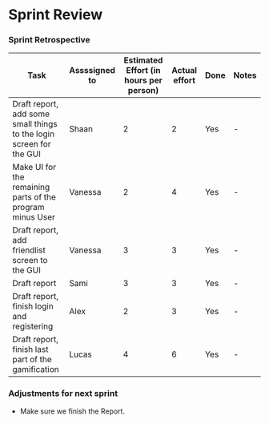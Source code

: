 # Sprint Review


### Sprint Retrospective

|Task | Assssigned to | Estimated Effort (in hours per person) | Actual effort | Done | Notes |
| --- | ------------- | -------------------------------------- | ------------- | ---- | ----- |
| Draft report, add some small things to the login screen for the GUI| Shaan | 2 | 2 | Yes | - |
| Make UI for the remaining parts of the program minus User | Vanessa | 2 | 4 | Yes | - |
| Draft report, add friendlist screen to the GUI | Vanessa | 3 | 3 | Yes | - | 
| Draft report | Sami | 3 | 3 | Yes | - |
| Draft report, finish login and registering | Alex | 2 | 3 | Yes | - |
| Draft report, finish last part of the gamification | Lucas | 4 | 6 | Yes | - |

### Adjustments for next sprint
- Make sure we finish the Report.

